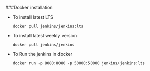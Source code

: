 ###Docker installation
* To install latest LTS
    
    `docker pull jenkins/jenkins:lts`
   
* To install latest weekly version

    `docker pull jenkins/jenkins`
    
* To Run the jenkins in docker

    `docker run -p 8080:8080 -p 50000:50000 jenkins/jenkins:lts`
   
   